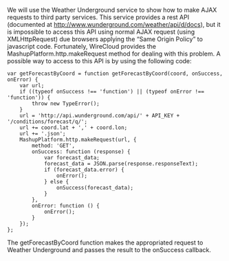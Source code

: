 We will use the Weather Underground service to show how to make AJAX
requests to third party services. This service provides a rest API
(documented at http://www.wunderground.com/weather/api/d/docs), but it
is impossible to access this API using normal AJAX request (using
XMLHttpRequest) due browsers applying the “Same Origin Policy” to
javascript code. Fortunately, WireCloud provides the
MashupPlatform.http.makeRequest method for dealing with this problem. A
possible way to access to this API is by using the following code:

    var getForecastByCoord = function getForecastByCoord(coord, onSuccess, onError) {
        var url;
        if ((typeof onSuccess !== 'function') || (typeof onError !== 'function')) {
            throw new TypeError();
        }
        url = 'http://api.wunderground.com/api/' + API_KEY + '/conditions/forecast/q/';
        url += coord.lat + ',' + coord.lon;
        url += '.json';
        MashupPlatform.http.makeRequest(url, {
            method: 'GET',
            onSuccess: function (response) {
                var forecast_data;
                forecast_data = JSON.parse(response.responseText);
                if (forecast_data.error) {
                    onError();
                } else {
                    onSuccess(forecast_data);
                }
            },
            onError: function () {
                onError();
            }
        });
    };

The getForecastByCoord function makes the appropriated request to
Weather Underground and passes the result to the onSuccess callback.

